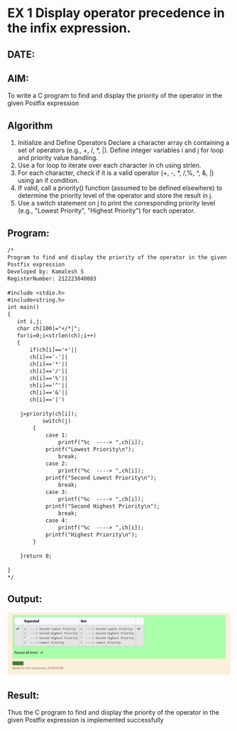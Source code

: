 # EX 1 Display operator precedence in the infix expression.
## DATE:
## AIM:
To write a C program to find and display the priority of the operator in the given Postfix expression

## Algorithm
1. Initialize and Define Operators Declare a character array ch containing a set of operators (e.g., +, /, *, |).
Define integer variables i and j for loop and priority value handling.
2. Use a for loop to iterate over each character in ch using strlen.
3. For each character, check if it is a valid operator (+, -, *, /,%, ^, &, |) using an if condition.
4.  If valid, call a priority() function (assumed to be defined elsewhere) to determine the priority level of the operator and store the result in j.
5.  Use a switch statement on j to print the corresponding priority level (e.g., "Lowest Priority", "Highest Priority") for each operator. 

## Program:
```
/*
Program to find and display the priority of the operator in the given Postfix expression
Developed by: Kamalesh S
RegisterNumber: 212223040083

#include <stdio.h>
#include<string.h>
int main()
{
   int i,j;
   char ch[100]="+/*|";
   for(i=0;i<strlen(ch);i++)
   {
       if(ch[i]=='+'||
       ch[i]=='-'||
       ch[i]=='*'||
       ch[i]=='/'||
       ch[i]=='%'||
       ch[i]=='^'||
       ch[i]=='&'||
       ch[i]=='|')
       
    j=priority(ch[i]);
           switch(j)
        {    
            case 1:
                printf("%c  ----> ",ch[i]);
            printf("Lowest Priority\n");    
                break;
            case 2:
                printf("%c  ----> ",ch[i]);
            printf("Second Lowest Priority\n");
                break;
            case 3:
                printf("%c  ----> ",ch[i]);
            printf("Second Highest Priority\n");
                break;
            case 4:
                printf("%c  ----> ",ch[i]);
            printf("Highest Priority\n");    
        }    
    
    }return 0;

}
*/

```

## Output:
![alt text](image.png)


## Result:
Thus the C program to find and display the priority of the operator in the given Postfix expression is implemented successfully
